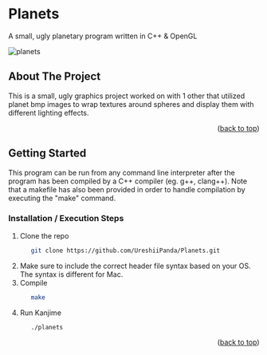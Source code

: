 # Planets

A small, ugly planetary program written in C++ &amp; OpenGL


<a name="readme-top"></a>

<!-- planets gif -->
![planets](https://github.com/UreshiiPanda/Planets/assets/39992411/836de8d8-977d-4519-a2a0-9aa004231c86)



<!-- ABOUT THE PROJECT -->
## About The Project

This is a small, ugly graphics project worked on with 1 other that utilized planet bmp images to wrap textures around spheres and display them with different lighting effects.

<p align="right">(<a href="#readme-top">back to top</a>)</p>


<!-- GETTING STARTED -->
## Getting Started

This program can be run from any command line interpreter after the program has been compiled
by a C++ compiler (eg. g++, clang++). Note that a makefile has also been provided in order to
handle compilation by executing the "make" command.


### Installation / Execution Steps

1. Clone the repo
   ```sh
      git clone https://github.com/UreshiiPanda/Planets.git
   ```
2. Make sure to include the correct header file syntax based on your OS. The syntax is different for Mac.
4. Compile
   ```sh
      make
   ```
5. Run Kanjime
   ```sh
      ./planets
   ```


<p align="right">(<a href="#readme-top">back to top</a>)</p>

